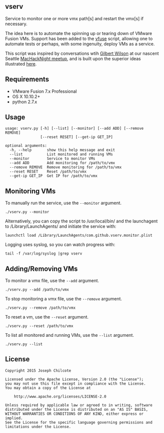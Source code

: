 vserv
-----
Service to monitor one or more vmx path[s] and restart the vmx[s] if necessary.

The idea here is to automate the spinning up or tearing down of VMware Fusion VMs. Support has been added to the [vfuse](https://github.com/chilcote/vfuse) script, allowing one to automate tests or perhaps, with some ingenuity, deploy VMs as a service.

This script was inspired by conversations wtih [Gilbert Wilson](https://twitter.com/boyonwheels) at our nascent Seattle [MacHackNight meetup](https://groups.google.com/forum/#!searchin/macenterprise/ctdawe$20red$20door/macenterprise/T2L2j8SnNWc/eUcghNez5sMJ), and is built upon the superior ideas illustrated [here](https://github.com/boyonwheels/vmrun.wrapper).

Requirements
------------

+ VMware Fusion 7.x Professional
+ OS X 10.10.2+
+ python 2.7.x

Usage
-----

    usage: vserv.py [-h] [--list] [--monitor] [--add ADD] [--remove REMOVE]
                    [--reset RESET] [--get-ip GET_IP]

    optional arguments:
      -h, --help       show this help message and exit
      --list           List monitored and running VMs
      --monitor        Service to monitor VMs
      --add ADD        Add monitoring for /path/to/vmx
      --remove REMOVE  Remove monitoring for /path/to/vmx
      --reset RESET    Reset /path/to/vmx
      --get-ip GET_IP  Get IP for /path/to/vmx

Monitoring VMs
--------------

To manually run the service, use the `--monitor` argument.

    ./vserv.py --monitor

Alternatively, you can copy the script to /usr/local/bin/ and the launchagent to /Library/LaunchAgents/ and initiate the service with:

    launchctl load /Library/LaunchAgents/com.github.vserv.monitor.plist

Logging uses syslog, so you can watch progress with:

    tail -f /var/log/syslog |grep vserv


Adding/Removing VMs
-------------------

To monitor a vmx file, use the `--add` argument.

    ./vserv.py --add /path/to/vmx

To stop monitoring a vmx file, use the `--remove` argument.

    ./vserv.py --remove /path/to/vmx

To reset a vm, use the `--reset` argument.

    ./vserv.py --reset /path/to/vmx

To list all monitored and running VMs, use the `--list` argument.

    ./vserv.py --list


License
-------

    Copyright 2015 Joseph Chilcote
    
    Licensed under the Apache License, Version 2.0 (the "License");
    you may not use this file except in compliance with the License.
    You may obtain a copy of the License at
    
        http://www.apache.org/licenses/LICENSE-2.0
    
    Unless required by applicable law or agreed to in writing, software
    distributed under the License is distributed on an "AS IS" BASIS,
    WITHOUT WARRANTIES OR CONDITIONS OF ANY KIND, either express or implied.
    See the License for the specific language governing permissions and
    limitations under the License.
